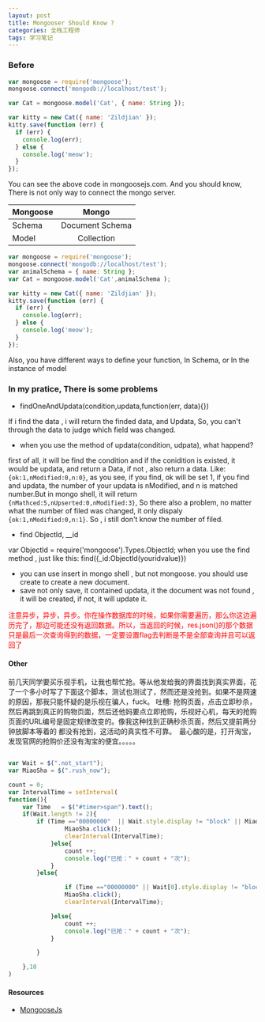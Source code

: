 ```yaml
---
layout: post
title: Mongooser Should Know ? 
categories: 全栈工程师
tags: 学习笔记
---
```



### Before

```js
var mongoose = require('mongoose');
mongoose.connect('mongodb://localhost/test');

var Cat = mongoose.model('Cat', { name: String });

var kitty = new Cat({ name: 'Zildjian' });
kitty.save(function (err) {
  if (err) {
    console.log(err);
  } else {
    console.log('meow');
  }
});

```

You can see the above code in mongoosejs.com. And you should know, There is not only way to connect the mongo server. 

| Mongoose       |   Mongo
| ------------- |:-------------: 
| Schema         | Document Schema
| Model         | Collection



```js
var mongoose = require('mongoose');
mongoose.connect('mongodb://localhost/test');
var animalSchema = { name: String };
var Cat = mongoose.model('Cat',animalSchema );

var kitty = new Cat({ name: 'Zildjian' });
kitty.save(function (err) {
  if (err) {
    console.log(err);
  } else {
    console.log('meow');
  }
});

```

Also, you have different ways to define your function, In Schema, or In the instance of model


### In my pratice, There is some problems

* findOneAndUpdata(condition,updata,function(err, data){})

> 
If i find the data , i will return the finded data, and Updata, So, you  can't through the data to judge which field was changed.

* when you use the method of updata(condition, udpata), what happend?

> 
first of all, it will be find the condition and if the conidition is existed, it would be updata, and return a Data, if not , also return a data. Like: `{ok:1,nModified:0,n:0}`, as you see, if you find, ok will be set 1, if you find and updata, the number of your updata is nModified, and n is matched number.But in mongo shell, it will return `{nMathced:5,nUpserted:0,nModified:3}`, So there also a problem, no matter what the number of filed was changed, it only dispaly `{ok:1,nModified:0,n:1}`. So , i still don't know the number of filed.

* find ObjectId,  __id

> 
var ObjectId = require('mongoose').Types.ObjectId;
when you use the find method , just like this: find({_id:ObjectId(youridvalue)})

* you can use insert in mongo shell , but not mongoose. you should use create to create a new document.
* save not only save, it contained updata, it the document was not found , it will be created, if not, it will update it.

<font color = "red" >注意异步，异步，异步。你在操作数据库的时候，如果你需要遍历，那么你这边遍历完了，那边可能还没有返回数据。所以，当返回的时候，res.json()的那个数据只是最后一次查询得到的数据，一定要设置flag去判断是不是全部查询并且可以返回了 </font>


#### Other
前几天同学要买乐视手机，让我也帮忙抢。等从他发给我的界面找到真实界面，花了一个多小时写了下面这个脚本，测试也测试了，然而还是没抢到。如果不是网速的原因，那我只能怀疑的是乐视在骗人，fuck。
吐槽: 抢购页面，点击立即秒杀，然后再跳到真正的购物页面，然后还他妈要点立即抢购，乐视好心机，每天的抢购页面的URL编号是固定规律改变的。像我这种找到正确秒杀页面，然后又提前两分钟放脚本等着的
都没有抢到，这活动的真实性不可靠。　最心酸的是，打开淘宝，发现官网的抢购价还没有淘宝的便宜。。。。。

```js

var Wait = $(".not_start");
var MiaoSha = $(".rush_now");

count = 0;
var IntervalTime = setInterval(
function(){
	var Time   = $("#timer>span").text();
	if(Wait.length != 2){
		if (Time =="00000000"  || Wait.style.display != "block" || MiaoSha.style.display != "none" ){
				MiaoSha.click();
				clearInterval(IntervalTime);
			}else{
				count ++;
				console.log("已抢：" + count + "次");
			}
		}else{

				if (Time =="00000000" || Wait[0].style.display != "block" || MiaoSha[0].style.display != "none" ){
				MiaoSha.click();
				clearInterval(IntervalTime);

			}else{
				count ++;
				console.log("已抢：" + count + "次");
			}

		}

	},10
)

```

#### Resources

* [MongooseJs](http://mongoosejs.com/)
